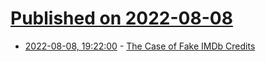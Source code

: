 # [Published on 2022-08-08](index.md)

* [2022-08-08, 19:22:00](https://tech.slashdot.org/story/22/08/08/1914250/the-case-of-fake-imdb-credits?utm_source=rss1.0mainlinkanon&utm_medium=feed) - [The Case of Fake IMDb Credits](https://tech.slashdot.org/story/22/08/08/1914250/the-case-of-fake-imdb-credits?utm_source=rss1.0mainlinkanon&utm_medium=feed)
